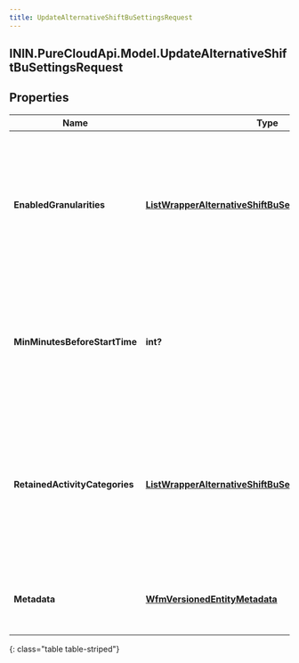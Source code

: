 ```yaml
---
title: UpdateAlternativeShiftBuSettingsRequest
---
```

## ININ.PureCloudApi.Model.UpdateAlternativeShiftBuSettingsRequest

## Properties

|Name | Type | Description | Notes|
|------------ | ------------- | ------------- | -------------|
| **EnabledGranularities** | [**ListWrapperAlternativeShiftBuSettingsGranularity**](ListWrapperAlternativeShiftBuSettingsGranularity.html) | The granularity at which alternative shifts is allowed. An empty list as the wrapped value will indicate alternative shifts is disabled | [optional] |
| **MinMinutesBeforeStartTime** | **int?** | The minimum number of minutes before the start of a shift that an alternative shift can be automatically approved | [optional] |
| **RetainedActivityCategories** | [**ListWrapperAlternativeShiftBuSettingsActivityCategory**](ListWrapperAlternativeShiftBuSettingsActivityCategory.html) | Categories of activities that are required to remain at the same time slot for the alternative shifts offered. An empty list indicates no retained activities | [optional] |
| **Metadata** | [**WfmVersionedEntityMetadata**](WfmVersionedEntityMetadata.html) | Version metadata for this business unit&#39;s alternative shift settings | |
{: class="table table-striped"}


